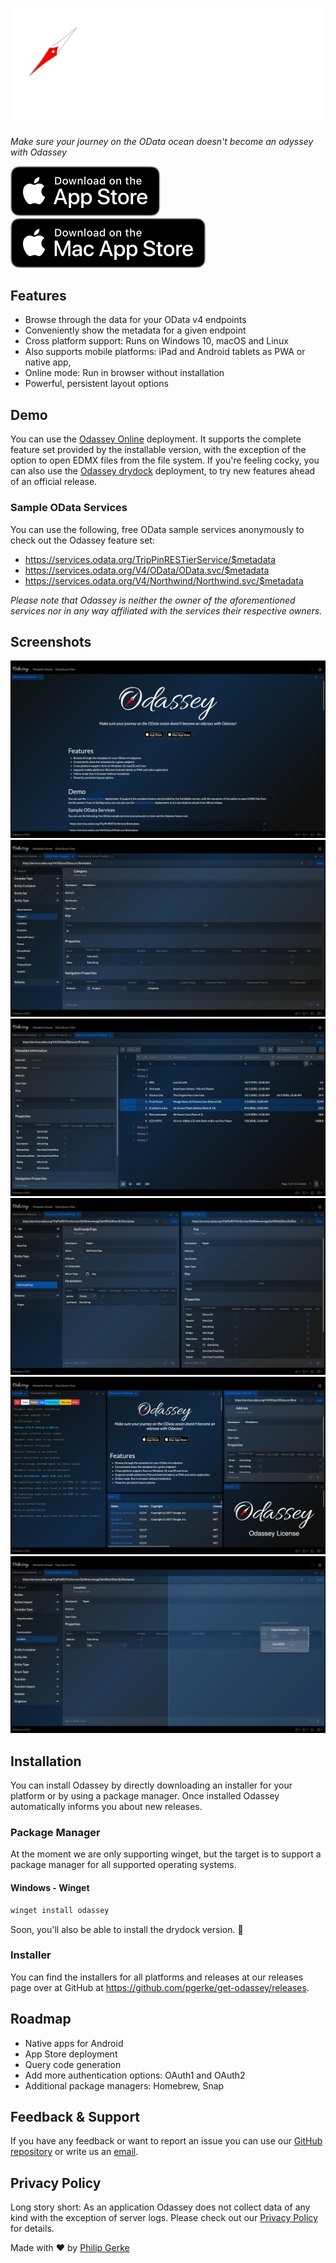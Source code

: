 # ![Odassey](images/logo.svg)

_Make sure your journey on the OData ocean doesn't become an odyssey with Odassey_

![App Store](images/AppStore.svg)
![Mac App Store](images/MacAppStore.svg)

## Features

- Browse through the data for your OData v4 endpoints
- Conveniently show the metadata for a given endpoint
- Cross platform support: Runs on Windows 10, macOS and Linux
- Also supports mobile platforms: iPad and Android tablets as PWA or native app,
- Online mode: Run in browser without installation
- Powerful, persistent layout options

## Demo

You can use the [Odassey Online](https://odassey.philipgerke.com) deployment. It supports the complete feature set provided by the installable version, with the exception of the option to open EDMX files from the file system. If you're feeling cocky, you can also use the [Odassey drydock](https://drydock.philipgerke.com) deployment, to try new features ahead of an official release.

### Sample OData Services

You can use the following, free OData sample services anonymously to check out the Odassey feature set:

- https://services.odata.org/TripPinRESTierService/$metadata
- https://services.odata.org/V4/OData/OData.svc/$metadata
- https://services.odata.org/V4/Northwind/Northwind.svc/$metadata

_Please note that Odassey is neither the owner of the aforementioned services nor in any way affiliated with the services their respective owners._

## Screenshots

![Welcome](images/screenshots/welcome.jpg)
![Metadata Viewer](images/screenshots/metadata.jpg)
![Query Data Viewer](images/screenshots/querydata.jpg)
![Detail View](images/screenshots/detail.jpg)
![Layout Options](images/screenshots/layout.jpg)
![Drag and Drop Layout](images/screenshots/dragndrop.jpg)

## Installation

You can install Odassey by directly downloading an installer for your platform or by using a package manager. Once installed Odassey automatically informs you about new releases.

### Package Manager

At the moment we are only supporting winget, but the target is to support a package manager for all supported operating systems.

#### Windows - Winget

```powershell
winget install odassey
```

Soon, you'll also be able to install the drydock version. 👀

### Installer

You can find the installers for all platforms and releases at our releases page over at GitHub at https://github.com/pgerke/get-odassey/releases.

## Roadmap

- Native apps for Android
- App Store deployment
- Query code generation
- Add more authentication options: OAuth1 and OAuth2
- Additional package managers: Homebrew, Snap

## Feedback & Support

If you have any feedback or want to report an issue you can use our [GitHub repository](https://github.com/pgerke/get-odassey) or write us an [email](mailto:support@philipgerke.com).

## Privacy Policy

Long story short: As an application Odassey does not collect data of any kind with the exception of server logs. Please check out our [Privacy Policy](https://privacy.philipgerke.com/) for details.

Made with ❤️ by [Philip Gerke](https://github.com/pgerke)
